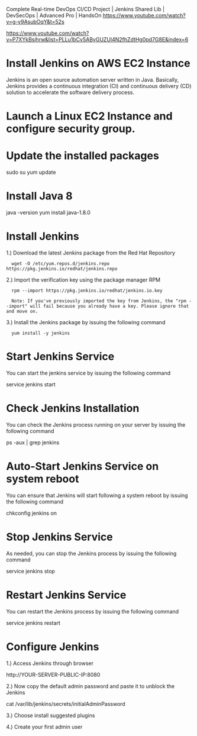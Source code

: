 Complete Real-time DevOps CI/CD Project | Jenkins Shared Lib | DevSecOps | Advanced Pro |  HandsOn 
https://www.youtube.com/watch?v=g-v9AsubOqY&t=52s

https://www.youtube.com/watch?v=P7XYkBsihrw&list=PLLu1bCv5AByGUZUl4N2fhZdtHg0pd7G8E&index=6


# Install Jenkins on AWS EC2 Instance
  Jenkins is an open source automation server written in Java. Basically, Jenkins provides a continuous integration (CI) and continuous delivery (CD) solution to accelerate the software delivery process.

# Launch a Linux EC2 Instance and configure security group.

# Update the installed packages
  sudo su
  yum update

# Install Java 8
  java -version
  yum install java-1.8.0

# Install Jenkins
  1.) Download the latest Jenkins package from the Red Hat Repository
 
      wget -O /etc/yum.repos.d/jenkins.repo https://pkg.jenkins.io/redhat/jenkins.repo

  2.) Import the verification key using the package manager RPM

      rpm --import https://pkg.jenkins.io/redhat/jenkins.io.key

      Note: If you've previously imported the key from Jenkins, the "rpm --import" will fail because you already have a key. Please ignore that and move on.

  3.) Install the Jenkins package by issuing the following command

      yum install -y jenkins

# Start Jenkins Service
  You can start the jenkins service by issuing the following command

  service jenkins start

# Check Jenkins Installation
  You can check the Jenkins process running on your server by issuing the following command

  ps -aux | grep jenkins

# Auto-Start Jenkins Service on system reboot
  You can ensure that Jenkins will start following a system reboot by issuing the following command

  chkconfig jenkins on

# Stop Jenkins Service
  As needed, you can stop the Jenkins process by issuing the following command

  service jenkins stop

# Restart Jenkins Service
  You can restart the Jenkins process by issuing the following command
  
  service jenkins restart

# Configure Jenkins
  1.) Access Jenkins through browser

  http://YOUR-SERVER-PUBLIC-IP:8080

  2.) Now copy the default admin password and paste it to unblock the Jenkins

  cat /var/lib/jenkins/secrets/initialAdminPassword

  3.) Choose install suggested plugins  

  4.) Create your first admin user